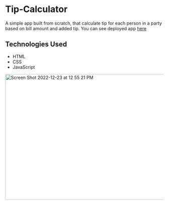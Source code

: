 # Tip-Calculator

A simple app built from scratch, that calculate tip for each person in a party based on bill amount and added tip.
You can see deployed app [here](https://mladen1506.github.io/tip-calculator/)

## Technologies Used

 * HTML
 * CSS
 * JavaScript

 <img width="986" alt="Screen Shot 2022-12-23 at 12 55 21 PM" src="https://user-images.githubusercontent.com/89114955/209384446-87bf6f1c-39f4-4345-a356-00f23675dfe9.png" height="400em">
